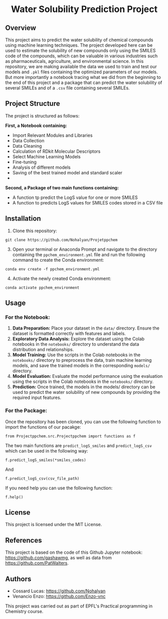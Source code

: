 <h1 align="center">
Water Solubility Prediction Project
</h1>

## Overview
This project aims to predict the water solubility of chemical compounds using machine learning techniques. The project developed here can be used to estimate the solubility of new compounds only using the SMILES code of the compounds, which can be valuable in various industries such as pharmaceuticals, agriculture, and environmental science.
In this repository, we are making available the data we used to train and test our models and `.pkl` files containing the optimized parameters of our models. But more importantly a notebook tracing what we did from the beginning to the end of this project and a package that can predict the water solubility of several SMILEs and of a `.csv` file containing several SMILEs. 

## Project Structure
The project is structured as follows:

**First, a Notebook containing:**
- Import Relevant Modules and Libraries
- Data Collection
- Data Cleaning
- Calculation of RDkit Molecular Descriptors
- Select Machine Learning Models
- Fine-tuning
- Analysis of different models
- Saving of the best trained model and standard scaler
- 
**Second, a Package of two main functions containing:**
-  A function tp predict the LogS value for one or more  SMILES
-  A function to predicts LogS values for SMILES codes stored in a CSV file
 
## Installation
1. Clone this repository:
```
git clone https://github.com/Nohalyan/Projetppchem
```
3. Open your terminal or Anaconda Prompt and navigate to the directory containing the `ppchem_environment.yml` file and run the following command to create the Conda environment:
```
conda env create -f ppchem_environment.yml
```
4. Activate the newly created Conda environment:
```
conda activate ppchem_environment 
```
## Usage
### For the Notebook:
1. **Data Preparation:** Place your dataset in the `data/` directory. Ensure the dataset is formatted correctly with features and labels.
2. **Exploratory Data Analysis:** Explore the dataset using the Colab notebooks in the `notebooks/` directory to understand the data distribution and relationships.
3. **Model Training:** Use the scripts in the Colab notebooks in the `notebooks/` directory to preprocess the data, train machine learning models, and save the trained models in the corresponding `models/` directory.
4. **Model Evaluation:** Evaluate the model performance using the evaluation using the scripts in the Colab notebooks in the `notebooks/` directory.
5. **Prediction:** Once trained, the models in the models/ directory can be used to predict the water solubility of new compounds by providing the required input features.
### For the Package:
Once the repository has been cloned, you can use the following function to import the functions of our pacakge:
```
from Projectppchem.src.Projectppchem import functions as f
```

The two main functions are `predict_logS_smiles` and `predict_logS_csv` which can be used in the following way:
```
f.predict_logS_smiles(*smiles_codes)
```
And
```
f.predict_logS_csv(csv_file_path)
```

If you need help you can use the following function:
```
f.help()
```

## License
This project is licensed under the MIT License.

## References
This project is based on the code of this Github Jupyter notebook: https://github.com/gashawmg, as well as data from https://github.com/PatWalters. 

## Authors
- Cossard Lucas: https://github.com/Nohalyan
- Venancio Enzo: https://github.com/Enzo-vnc

This project was carried out as part of EPFL's Practical programming in Chemistry course.
